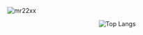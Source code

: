 

<p align="left"> <img src="https://komarev.com/ghpvc/?username=Mr22XX&label=Profile%20views&color=0e75b6&style=flat" alt="mr22xx" /> </p>

  
<center>

  
![Top Langs](https://github-readme-stats.vercel.app/api/top-langs/?username=Mr22XX&hide_progress=true&theme=radical)
</center>





